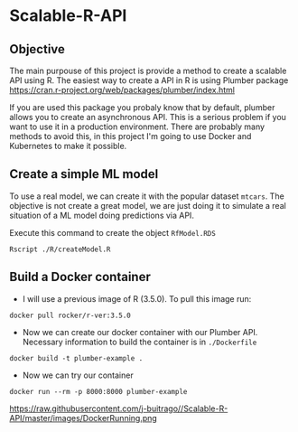 # Scalable-R-API

## Objective

The main purpouse of this project is provide a method to create a scalable API using R. The easiest way to create a API in R is using Plumber package <https://cran.r-project.org/web/packages/plumber/index.html>

If you are used this package you probaly know that by default, plumber allows you to create an asynchronous API. This is a serious problem if you want to use it in a production environment. There are probably many methods to avoid this, in this project I'm going to use Docker and Kubernetes to make it possible.


## Create a simple ML model

To use a real model, we can create it with the popular dataset ```mtcars```. The objective is not create a great model, we are just doing it to simulate a real situation of a ML model doing predictions via API.

Execute this command to create the object ```RfModel.RDS```

```
Rscript ./R/createModel.R
```

## Build a Docker container 

- I will use a previous image of R (3.5.0). To pull this image run:

```
docker pull rocker/r-ver:3.5.0
```

- Now we can create our docker container with our Plumber API. Necessary information to build the container is in 
```./Dockerfile```
```
docker build -t plumber-example .
```

- Now we can try our container
```
docker run --rm -p 8000:8000 plumber-example
```



https://raw.githubusercontent.com/j-buitrago//Scalable-R-API/master/images/DockerRunning.png
